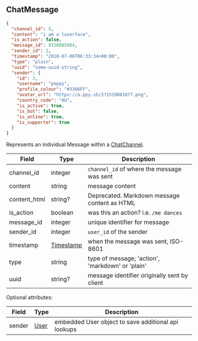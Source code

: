 ## ChatMessage
```json
{
  "channel_id": 5,
  "content": "i am a lazerface",
  "is_action": false,
  "message_id": 9150005004,
  "sender_id": 2,
  "timestamp": "2018-07-06T06:33:34+00:00",
  "type": "plain",
  "uuid": "some-uuid-string",
  "sender": {
    "id": 2,
    "username": "peppy",
    "profile_colour": "#3366FF",
    "avatar_url": "https://a.ppy.sh/2?1519081077.png",
    "country_code": "AU",
    "is_active": true,
    "is_bot": false,
    "is_online": true,
    "is_supporter": true
  }
}
```

Represents an individual Message within a [ChatChannel](#chatchannel).

Field        | Type                    | Description
------------ | ----------------------- | ------------------------------------------------------------
channel_id   | integer                 | `channel_id` of where the message was sent
content      | string                  | message content
content_html | string?                 | Deprecated. Markdown message content as HTML
is_action    | boolean                 | was this an action? i.e. `/me dances`
message_id   | integer                 | unique identifier for message
sender_id    | integer                 | `user_id` of the sender
timestamp    | [Timestamp](#timestamp) | when the message was sent, ISO-8601
type         | string                  | type of message; 'action', 'markdown' or 'plain'
uuid         | string?                 | message identifier originally sent by client

Optional attributes:

Field      | Type          | Description
---------- | ------------- | ------------------------------------------------------------
sender     | [User](#user) | embedded User object to save additional api lookups
